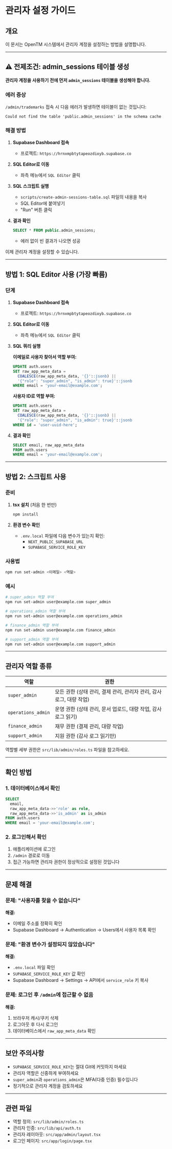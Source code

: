 # 관리자 설정 가이드

## 개요

이 문서는 OpenTM 시스템에서 관리자 계정을 설정하는 방법을 설명합니다.

---

## ⚠️ 전제조건: admin_sessions 테이블 생성

**관리자 계정을 사용하기 전에 먼저 `admin_sessions` 테이블을 생성해야 합니다.**

### 에러 증상

`/admin/trademarks` 접속 시 다음 에러가 발생하면 테이블이 없는 것입니다:
```
Could not find the table 'public.admin_sessions' in the schema cache
```

### 해결 방법

1. **Supabase Dashboard 접속**
   - 프로젝트: `https://hrnxmpbtytapeozdioyb.supabase.co`

2. **SQL Editor로 이동**
   - 좌측 메뉴에서 `SQL Editor` 클릭

3. **SQL 스크립트 실행**
   - `scripts/create-admin-sessions-table.sql` 파일의 내용을 복사
   - SQL Editor에 붙여넣기
   - "Run" 버튼 클릭

4. **결과 확인**
   ```sql
   SELECT * FROM public.admin_sessions;
   ```
   - 에러 없이 빈 결과가 나오면 성공

이제 관리자 계정을 설정할 수 있습니다.

---

## 방법 1: SQL Editor 사용 (가장 빠름)

### 단계

1. **Supabase Dashboard 접속**
   - 프로젝트: `https://hrnxmpbtytapeozdioyb.supabase.co`

2. **SQL Editor로 이동**
   - 좌측 메뉴에서 `SQL Editor` 클릭

3. **SQL 쿼리 실행**

   **이메일로 사용자 찾아서 역할 부여:**
   ```sql
   UPDATE auth.users
   SET raw_app_meta_data =
     COALESCE(raw_app_meta_data, '{}'::jsonb) ||
     '{"role": "super_admin", "is_admin": true}'::jsonb
   WHERE email = 'your-email@example.com';
   ```

   **사용자 ID로 역할 부여:**
   ```sql
   UPDATE auth.users
   SET raw_app_meta_data =
     COALESCE(raw_app_meta_data, '{}'::jsonb) ||
     '{"role": "super_admin", "is_admin": true}'::jsonb
   WHERE id = 'user-uuid-here';
   ```

4. **결과 확인**
   ```sql
   SELECT email, raw_app_meta_data
   FROM auth.users
   WHERE email = 'your-email@example.com';
   ```

---

## 방법 2: 스크립트 사용

### 준비

1. **tsx 설치** (처음 한 번만)
   ```bash
   npm install
   ```

2. **환경 변수 확인**
   - `.env.local` 파일에 다음 변수가 있는지 확인:
     - `NEXT_PUBLIC_SUPABASE_URL`
     - `SUPABASE_SERVICE_ROLE_KEY`

### 사용법

```bash
npm run set-admin <이메일> <역할>
```

### 예시

```bash
# super_admin 역할 부여
npm run set-admin user@example.com super_admin

# operations_admin 역할 부여
npm run set-admin user@example.com operations_admin

# finance_admin 역할 부여
npm run set-admin user@example.com finance_admin

# support_admin 역할 부여
npm run set-admin user@example.com support_admin
```

---

## 관리자 역할 종류

| 역할 | 권한 |
|------|------|
| `super_admin` | 모든 권한 (상태 관리, 결제 관리, 관리자 관리, 감사 로그, 대량 작업) |
| `operations_admin` | 운영 권한 (상태 관리, 문서 업로드, 대량 작업, 감사 로그 읽기) |
| `finance_admin` | 재무 권한 (결제 관리, 대량 작업) |
| `support_admin` | 지원 권한 (감사 로그 읽기만) |

역할별 세부 권한은 `src/lib/admin/roles.ts` 파일을 참고하세요.

---

## 확인 방법

### 1. 데이터베이스에서 확인

```sql
SELECT
  email,
  raw_app_meta_data->>'role' as role,
  raw_app_meta_data->>'is_admin' as is_admin
FROM auth.users
WHERE email = 'your-email@example.com';
```

### 2. 로그인해서 확인

1. 애플리케이션에 로그인
2. `/admin` 경로로 이동
3. 접근 가능하면 관리자 권한이 정상적으로 설정된 것입니다

---

## 문제 해결

### 문제: "사용자를 찾을 수 없습니다"

**해결:**
- 이메일 주소를 정확히 확인
- Supabase Dashboard → Authentication → Users에서 사용자 목록 확인

### 문제: "환경 변수가 설정되지 않았습니다"

**해결:**
- `.env.local` 파일 확인
- `SUPABASE_SERVICE_ROLE_KEY` 값 확인
- Supabase Dashboard → Settings → API에서 `service_role` 키 복사

### 문제: 로그인 후 `/admin`에 접근할 수 없음

**해결:**
1. 브라우저 캐시/쿠키 삭제
2. 로그아웃 후 다시 로그인
3. 데이터베이스에서 `raw_app_meta_data` 확인

---

## 보안 주의사항

- `SUPABASE_SERVICE_ROLE_KEY`는 절대 Git에 커밋하지 마세요
- 관리자 역할은 신중하게 부여하세요
- `super_admin`과 `operations_admin`은 MFA(다중 인증) 필수입니다
- 정기적으로 관리자 계정을 검토하세요

---

## 관련 파일

- 역할 정의: `src/lib/admin/roles.ts`
- 관리자 인증: `src/lib/api/auth.ts`
- 관리자 레이아웃: `src/app/admin/layout.tsx`
- 로그인 페이지: `src/app/login/page.tsx`
